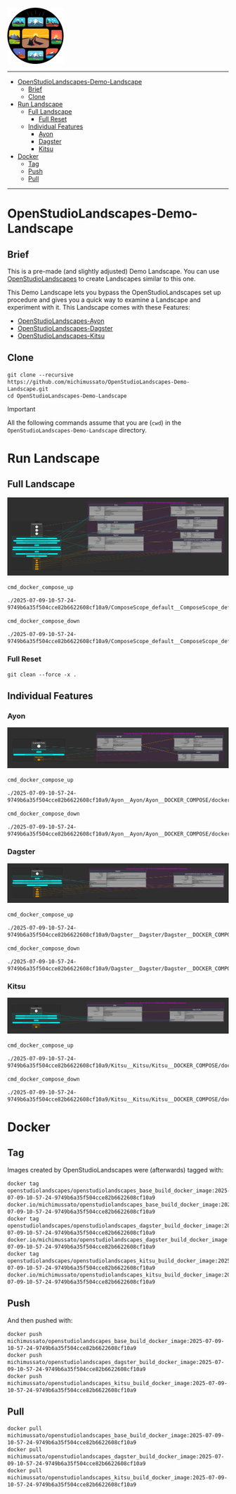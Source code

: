 [![ Logo OpenStudioLandscapes ](https://github.com/michimussato/OpenStudioLandscapes/raw/main/media/images/logo128.png)](https://github.com/michimussato/OpenStudioLandscapes)

---

<!-- TOC -->
* [OpenStudioLandscapes-Demo-Landscape](#openstudiolandscapes-demo-landscape)
  * [Brief](#brief)
  * [Clone](#clone)
* [Run Landscape](#run-landscape)
  * [Full Landscape](#full-landscape)
    * [Full Reset](#full-reset)
  * [Individual Features](#individual-features)
    * [Ayon](#ayon)
    * [Dagster](#dagster)
    * [Kitsu](#kitsu)
* [Docker](#docker)
  * [Tag](#tag)
  * [Push](#push)
  * [Pull](#pull)
<!-- TOC -->

---

# OpenStudioLandscapes-Demo-Landscape

## Brief

This is a pre-made (and slightly adjusted) Demo Landscape. You can use 
[OpenStudioLandscapes](https://github.com/michimussato/OpenStudioLandscapes)
to create Landscapes similar to this one. 

This Demo Landscape lets you bypass the OpenStudioLandscapes set up procedure and
gives you a quick way to examine a Landscape and experiment with it. 
This Landscape comes with these
Features:
- [OpenStudioLandscapes-Ayon](https://github.com/michimussato/OpenStudioLandscapes-Ayon)
- [OpenStudioLandscapes-Dagster](https://github.com/michimussato/OpenStudioLandscapes-Dagster)
- [OpenStudioLandscapes-Kitsu](https://github.com/michimussato/OpenStudioLandscapes-Kitsu)

## Clone

```shell
git clone --recursive https://github.com/michimussato/OpenStudioLandscapes-Demo-Landscape.git
cd OpenStudioLandscapes-Demo-Landscape
```

> [!IMPORTANT]
> All the following commands assume that you are (`cwd`) in the `OpenStudioLandscapes-Demo-Landscape` directory.

# Run Landscape

## Full Landscape

![Landscape_Map__landscape_map.svg](2025-07-09-10-57-24-9749b6a35f504cce82b6622608cf10a9/Landscape_Map__Landscape_Map/Landscape_Map__landscape_map/Landscape_Map__landscape_map.svg)

`cmd_docker_compose_up`

```shell
./2025-07-09-10-57-24-9749b6a35f504cce82b6622608cf10a9/ComposeScope_default__ComposeScope_default/ComposeScope_default__DOCKER_COMPOSE/docker_compose/docker_compose_up.sh
```

`cmd_docker_compose_down`

```shell
./2025-07-09-10-57-24-9749b6a35f504cce82b6622608cf10a9/ComposeScope_default__ComposeScope_default/ComposeScope_default__DOCKER_COMPOSE/docker_compose/docker_compose_down.sh
```

### Full Reset

```shell
git clean --force -x .
```

## Individual Features

### Ayon

![Ayon__docker_compose_graph.svg](2025-07-09-10-57-24-9749b6a35f504cce82b6622608cf10a9/Ayon__Ayon/Ayon__DOCKER_COMPOSE/docker_compose/Ayon__docker_compose_graph/Ayon__docker_compose_graph.svg)

`cmd_docker_compose_up`

```shell
./2025-07-09-10-57-24-9749b6a35f504cce82b6622608cf10a9/Ayon__Ayon/Ayon__DOCKER_COMPOSE/docker_compose/docker_compose_up.sh
```

`cmd_docker_compose_down`

```shell
./2025-07-09-10-57-24-9749b6a35f504cce82b6622608cf10a9/Ayon__Ayon/Ayon__DOCKER_COMPOSE/docker_compose/docker_compose_down.sh
```

### Dagster

![Dagster__docker_compose_graph.svg](2025-07-09-10-57-24-9749b6a35f504cce82b6622608cf10a9/Dagster__Dagster/Dagster__DOCKER_COMPOSE/docker_compose/Dagster__docker_compose_graph/Dagster__docker_compose_graph.svg)

`cmd_docker_compose_up`

```shell
./2025-07-09-10-57-24-9749b6a35f504cce82b6622608cf10a9/Dagster__Dagster/Dagster__DOCKER_COMPOSE/docker_compose/docker_compose_up.sh
```

`cmd_docker_compose_down`

```shell
./2025-07-09-10-57-24-9749b6a35f504cce82b6622608cf10a9/Dagster__Dagster/Dagster__DOCKER_COMPOSE/docker_compose/docker_compose_down.sh
```

### Kitsu

![Kitsu__docker_compose_graph.svg](2025-07-09-10-57-24-9749b6a35f504cce82b6622608cf10a9/Kitsu__Kitsu/Kitsu__DOCKER_COMPOSE/docker_compose/Kitsu__docker_compose_graph/Kitsu__docker_compose_graph.svg)

`cmd_docker_compose_up`

```shell
./2025-07-09-10-57-24-9749b6a35f504cce82b6622608cf10a9/Kitsu__Kitsu/Kitsu__DOCKER_COMPOSE/docker_compose/docker_compose_up.sh
```

`cmd_docker_compose_down`

```shell
./2025-07-09-10-57-24-9749b6a35f504cce82b6622608cf10a9/Kitsu__Kitsu/Kitsu__DOCKER_COMPOSE/docker_compose/docker_compose_down.sh
```

# Docker

## Tag

Images created by OpenStudioLandscapes were (afterwards) tagged with:

```shell
docker tag openstudiolandscapes/openstudiolandscapes_base_build_docker_image:2025-07-09-10-57-24-9749b6a35f504cce82b6622608cf10a9 docker.io/michimussato/openstudiolandscapes_base_build_docker_image:2025-07-09-10-57-24-9749b6a35f504cce82b6622608cf10a9
docker tag openstudiolandscapes/openstudiolandscapes_dagster_build_docker_image:2025-07-09-10-57-24-9749b6a35f504cce82b6622608cf10a9 docker.io/michimussato/openstudiolandscapes_dagster_build_docker_image:2025-07-09-10-57-24-9749b6a35f504cce82b6622608cf10a9
docker tag openstudiolandscapes/openstudiolandscapes_kitsu_build_docker_image:2025-07-09-10-57-24-9749b6a35f504cce82b6622608cf10a9 docker.io/michimussato/openstudiolandscapes_kitsu_build_docker_image:2025-07-09-10-57-24-9749b6a35f504cce82b6622608cf10a9
```

## Push

And then pushed with:

```shell
docker push michimussato/openstudiolandscapes_base_build_docker_image:2025-07-09-10-57-24-9749b6a35f504cce82b6622608cf10a9
docker push michimussato/openstudiolandscapes_dagster_build_docker_image:2025-07-09-10-57-24-9749b6a35f504cce82b6622608cf10a9
docker push michimussato/openstudiolandscapes_kitsu_build_docker_image:2025-07-09-10-57-24-9749b6a35f504cce82b6622608cf10a9
```

## Pull

```shell
docker pull michimussato/openstudiolandscapes_base_build_docker_image:2025-07-09-10-57-24-9749b6a35f504cce82b6622608cf10a9
docker pull michimussato/openstudiolandscapes_dagster_build_docker_image:2025-07-09-10-57-24-9749b6a35f504cce82b6622608cf10a9
docker pull michimussato/openstudiolandscapes_kitsu_build_docker_image:2025-07-09-10-57-24-9749b6a35f504cce82b6622608cf10a9
```
